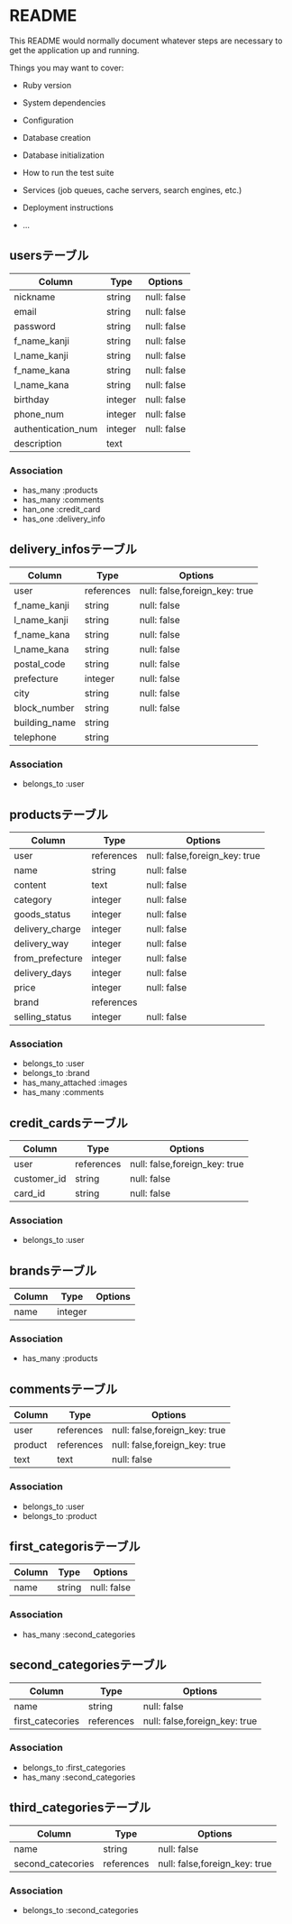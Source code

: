 # README

This README would normally document whatever steps are necessary to get the
application up and running.

Things you may want to cover:

* Ruby version

* System dependencies

* Configuration

* Database creation

* Database initialization

* How to run the test suite

* Services (job queues, cache servers, search engines, etc.)

* Deployment instructions

* ...


## usersテーブル
|Column|Type|Options|
|------|----|-------|
|nickname|string|null: false|
|email|string|null: false|
|password|string|null: false|
|f_name_kanji|string|null: false|
|l_name_kanji|string|null: false|
|f_name_kana|string|null: false|
|l_name_kana|string|null: false|
|birthday|integer|null: false|
|phone_num|integer|null: false|
|authentication_num|integer|null: false|
|description|text||

### Association
- has_many :products
- has_many :comments
- han_one :credit_card
- has_one :delivery_info

## delivery_infosテーブル
|Column|Type|Options|
|------|----|-------|
|user|references|null: false,foreign_key: true|
|f_name_kanji|string|null: false|
|l_name_kanji|string|null: false|
|f_name_kana|string|null: false|
|l_name_kana|string|null: false|
|postal_code|string|null: false|
|prefecture|integer|null: false|
|city|string|null: false|
|block_number|string|null: false|
|building_name|string||
|telephone|string||

### Association
- belongs_to :user

## productsテーブル
|Column|Type|Options|
|------|----|-------|
|user|references|null: false,foreign_key: true|
|name|string|null: false|
|content|text|null: false|
|category|integer|null: false|
|goods_status|integer|null: false|
|delivery_charge|integer|null: false|
|delivery_way|integer|null: false|
|from_prefecture|integer|null: false|
|delivery_days|integer|null: false|
|price|integer|null: false|
|brand|references||
|selling_status|integer|null: false|


### Association
- belongs_to :user
- belongs_to :brand
- has_many_attached :images
- has_many :comments

## credit_cardsテーブル
|Column|Type|Options|
|------|----|-------|
|user|references|null: false,foreign_key: true|
|customer_id|string|null: false|
|card_id|string|null: false|

### Association
- belongs_to :user

## brandsテーブル
|Column|Type|Options|
|------|----|-------|
|name|integer||

### Association
- has_many :products

## commentsテーブル
|Column|Type|Options|
|------|----|-------|
|user|references|null: false,foreign_key: true|
|product|references|null: false,foreign_key: true||
|text|text|null: false|

### Association
- belongs_to :user
- belongs_to :product

## first_categorisテーブル
|Column|Type|Options|
|------|----|-------|
|name|string|null: false|

### Association
- has_many :second_categories

## second_categoriesテーブル
|Column|Type|Options|
|------|----|-------|
|name|string|null: false|
|first_catecories|references|null: false,foreign_key: true|

### Association
- belongs_to :first_categories
- has_many :second_categories

## third_categoriesテーブル
|Column|Type|Options|
|------|----|-------|
|name|string|null: false|
|second_catecories|references|null: false,foreign_key: true|

### Association
- belongs_to :second_categories
